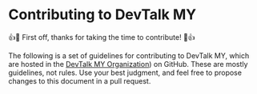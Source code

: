 # Contributing to DevTalk MY

:+1::tada: First off, thanks for taking the time to contribute! :tada::+1:

The following is a set of guidelines for contributing to DevTalk MY, which are hosted in the [DevTalk MY Organization](https://github.com/DevTalk-MY)) on GitHub. These are mostly guidelines, not rules. Use your best judgment, and feel free to propose changes to this document in a pull request.
